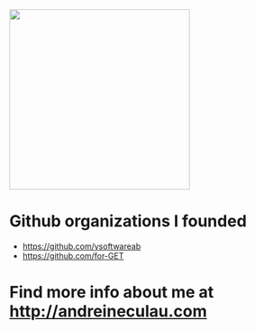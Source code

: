 <img height="320em" src="https://github-readme-stats.vercel.app/api?username=andreineculau&show_icons=true&include_all_commits=true&count_private=true&custom_title=GitHub+Stats&theme=vue">
<!-- <img height="160em" src="https://github-readme-stats.vercel.app/api/top-langs/?username=andreineculau&layout=compact&theme=vue&hide=perl&langs_count=6"> -->

# Github organizations I founded
* https://github.com/ysoftwareab
* https://github.com/for-GET

# Find more info about me at http://andreineculau.com
